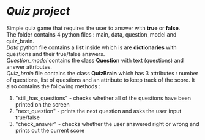 # *Quiz project*

Simple quiz game that requires the user to answer with **true** or **false**.  
The folder contains 4 python files : main, data, question_model and quiz_brain.  
*Data* python file contains a **list** inside which is are **dictionaries** with questions and their true/false answers.    
*Question_model* contains the class **Question** with text (questions) and answer attributes.  
*Quiz_brain* file contains the class **QuizBrain** which has 3 attributes : number of questions, list of questions
and an attribute to keep track of the score. It also contains the following methods :
1. "still_has_questions" - checks whether all of the questions have been printed on the screen
2. "next_question" - prints the next question and asks the user input true/false
3. "check_answer" - checks whether the user answered right or wrong and prints out the current score


